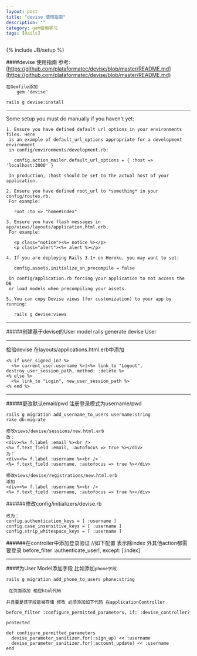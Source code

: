 ```yaml
---
layout: post
title: "devise 使用指南"
description: ""
category: gem使用学习 
tags: [Rails]
---
```

{% include JB/setup %}



####devise 使用指南
参考: [https://github.com/plataformatec/devise/blob/master/README.md](https://github.com/plataformatec/devise/blob/master/README.md)

    在Gemfile添加
        gem 'devise'
        
    rails g devise:install
    
___

Some setup you must do manually if you haven't yet:

    1. Ensure you have defined default url options in your environments files. Here 
     is an example of default_url_options appropriate for a development environment 
     in config/environments/development.rb:
     
       config.action_mailer.default_url_options = { :host => 'localhost:3000' }
    
     In production, :host should be set to the actual host of your application.
    
    2. Ensure you have defined root_url to *something* in your config/routes.rb.
     For example:
    
       root :to => "home#index"
    
    3. Ensure you have flash messages in app/views/layouts/application.html.erb.
     For example:
    
       <p class="notice"><%= notice %></p>
       <p class="alert"><%= alert %></p>
    
    4. If you are deploying Rails 3.1+ on Heroku, you may want to set:
    
       config.assets.initialize_on_precompile = false
    
     On config/application.rb forcing your application to not access the DB
     or load models when precompiling your assets.
    
    5. You can copy Devise views (for customization) to your app by running:
    
       rails g devise:views

___

#####创建基于devise的User model
    rails generate devise User

___

检验devise 在layouts/applications.html.erb中添加
    
    <% if user_signed_in? %>
      <%= current_user.username %>|<%= link_to "Logout", destroy_user_session_path, method: :delete %>
    <% else %>
      <%= link_to "Login", new_user_session_path %>
    <% end %>

___

#####更改默认email/pwd 注册登录模式为username/pwd

    rails g migration add_username_to_users username:string
    rake db:migrate
    
    修改views/devise/sessions/new.html.erb
    改：
    <div><%= f.label :email %><br />
    <%= f.text_field :email, :autofocus => true %></div>
    为：
    <div><%= f.label :username %><br />
    <%= f.text_field :username, :autofocus => true %></div>
    
    修改views/devise/registrations/new.html.erb
    添加
    <div><%= f.label :username %><br />
    <%= f.text_field :username, :autofocus => true %></div>


######修改config/initializers/devise.rb
    
    改为：
    config.authentication_keys = [ :username ]
    config.case_insensitive_keys = [ :username ]
    config.strip_whitespace_keys = [ :username ]

######在controller中添加登录验证
    //如下配置 表示除index 外其他action都需要登录
    before_filter :authenticate_user!, except: [:index]
    

___

####为User Model添加字段 比如添加`phone字段`


    rails g migration add_phone_to_users phone:string
    
` 在页面添加 相应html代码`

`并且要是该字段能被存储 修改 必须添加如下代码 在applicationController`
    

    before_filter :configure_permitted_parameters, if: :devise_controller?
    
    protected

    def configure_permitted_parameters
      devise_parameter_sanitizer.for(:sign_up) << :username
      devise_parameter_sanitizer.for(:account_update) << :username
    end
    
